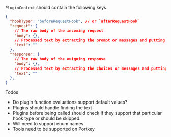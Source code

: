 `PluginContext` should contain the following keys

```json
{
  "hookType": "beforeRequestHook", // or `afterRequestHook`
  "request": {
    // The raw body of the incoming request
    "body": {},
    // Processed text by extracting the prompt or messages and putting them together
    "text": ""
  },
  "response": {
    // The raw body of the outgoing response
    "body": {},
    // Processed text by extracting the choices or messages and putting them together
    "text": ""
  },
}
```

Todos
- Do plugin function evaluations support default values?
- Plugins should handle finding the text
- Plugins before being called should check if they support that particular hook type or should be skipped.
- Will need to support enum names
- Tools need to be supported on Portkey